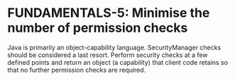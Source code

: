 # FUNDAMENTALS-5: Minimise the number of permission checks
Java is primarily an object-capability language. SecurityManager checks should be considered a last resort. Perform security checks at a few defined points and return an object (a capability) that client code retains so that no further permission checks are required.
